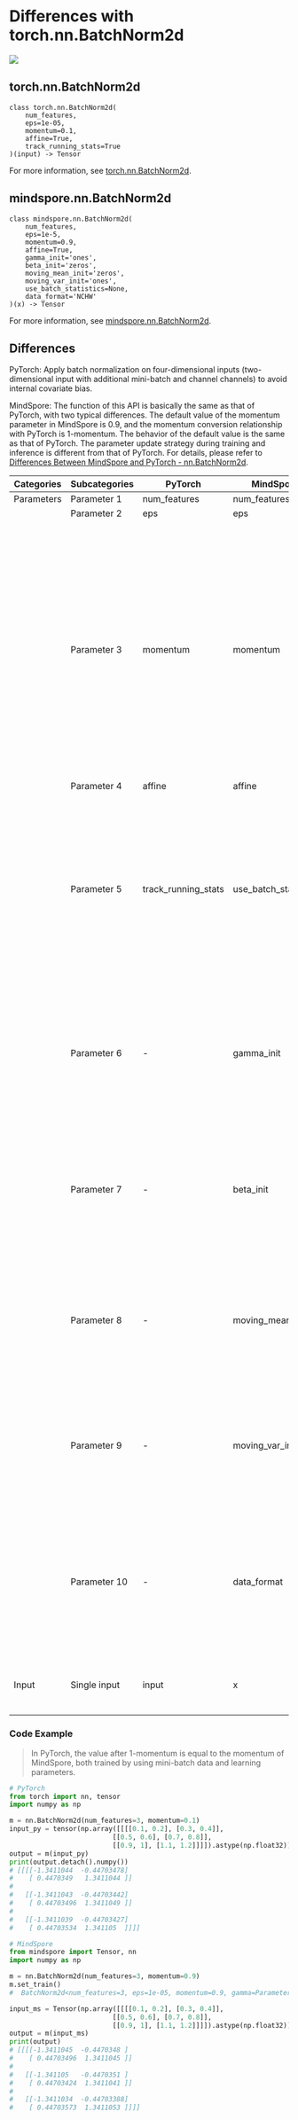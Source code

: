 # Differences with torch.nn.BatchNorm2d

<a href="https://gitee.com/mindspore/docs/blob/r2.1/docs/mindspore/source_en/note/api_mapping/pytorch_diff/BatchNorm2d.md" target="_blank"><img src="https://mindspore-website.obs.cn-north-4.myhuaweicloud.com/website-images/r2.1/resource/_static/logo_source_en.png"></a>

## torch.nn.BatchNorm2d

```text
class torch.nn.BatchNorm2d(
    num_features,
    eps=1e-05,
    momentum=0.1,
    affine=True,
    track_running_stats=True
)(input) -> Tensor
```

For more information, see [torch.nn.BatchNorm2d](https://pytorch.org/docs/1.8.1/generated/torch.nn.BatchNorm2d.html).

## mindspore.nn.BatchNorm2d

```text
class mindspore.nn.BatchNorm2d(
    num_features,
    eps=1e-5,
    momentum=0.9,
    affine=True,
    gamma_init='ones',
    beta_init='zeros',
    moving_mean_init='zeros',
    moving_var_init='ones',
    use_batch_statistics=None,
    data_format='NCHW'
)(x) -> Tensor
```

For more information, see [mindspore.nn.BatchNorm2d](https://www.mindspore.cn/docs/en/r2.1/api_python/nn/mindspore.nn.BatchNorm2d.html).

## Differences

PyTorch: Apply batch normalization on four-dimensional inputs (two-dimensional input with additional mini-batch and channel channels) to avoid internal covariate bias.

MindSpore: The function of this API is basically the same as that of PyTorch, with two typical differences. The default value of the momentum parameter in MindSpore is 0.9, and the momentum conversion relationship with PyTorch is 1-momentum. The behavior of the default value is the same as that of PyTorch. The parameter update strategy during training and inference is different from that of PyTorch. For details, please refer to [Differences Between MindSpore and PyTorch - nn.BatchNorm2d](https://www.mindspore.cn/docs/en/r2.1/migration_guide/typical_api_comparision.html#nn-batchnorm2d).

| Categories | Subcategories   |PyTorch | MindSpore | Differences |
| --- | --- | --- | --- |---|
| Parameters | Parameter 1 | num_features | num_features | - |
| | Parameter 2 | eps | eps | - |
| | Parameter 3 | momentum | momentum | The function is the same, but the default value in PyTorch is 0.1, and in MindSpore is 0.9, the conversion relationship with PyTorch's momentum is 1-momentum, and the default value behavior is the same as PyTorch |
| | Parameter 4 | affine | affine | - |
| | Parameter 5 | track_running_stats | use_batch_statistics | The function is the same, and different values correspond to different default methods. For details, please refer to [Typical differences with PyTorch - BatchNorm](https://www.mindspore.cn/docs/en/r2.1/migration_guide/typical_api_comparision.html#nn-batchnorm2d) |
| | Parameter 6 | - | gamma_init |The initialization method of the γ parameter, default value: "ones". PyTorch does not have this parameter. |
| | Parameter 7 | - | beta_init |The initialization method of the β parameter, default value: "zeros". PyTorch does not have this parameter. |
| | Parameter 8 | - | moving_mean_init |Initialization method of dynamic average, default value: "zeros". PyTorch does not have this parameter. |
| | Parameter 9 | - | moving_var_init |Initialization method of dynamic variance, default value: "ones". PyTorch does not have this parameter. |
| | Parameter 10 | - | data_format |MindSpore can specify the input data format as "NHWC" or "NCHW", default value: "NCHW". PyTorch does not have this parameter|
| Input | Single input | input | x | Same function, different parameter names |

### Code Example

> In PyTorch, the value after 1-momentum is equal to the momentum of MindSpore, both trained by using mini-batch data and learning parameters.

```python
# PyTorch
from torch import nn, tensor
import numpy as np

m = nn.BatchNorm2d(num_features=3, momentum=0.1)
input_py = tensor(np.array([[[[0.1, 0.2], [0.3, 0.4]],
                          [[0.5, 0.6], [0.7, 0.8]],
                          [[0.9, 1], [1.1, 1.2]]]]).astype(np.float32))
output = m(input_py)
print(output.detach().numpy())
# [[[[-1.3411044  -0.44703478]
#    [ 0.4470349   1.3411044 ]]
#
#   [[-1.3411043  -0.44703442]
#    [ 0.44703496  1.3411049 ]]
#
#   [[-1.3411039  -0.44703427]
#    [ 0.44703534  1.341105  ]]]]

# MindSpore
from mindspore import Tensor, nn
import numpy as np

m = nn.BatchNorm2d(num_features=3, momentum=0.9)
m.set_train()
#  BatchNorm2d<num_features=3, eps=1e-05, momentum=0.9, gamma=Parameter (name=gamma, shape=(3,), dtype=Float32, requires_grad=True), beta=Parameter (name=beta, shape=(3,), dtype=Float32, requires_grad=True), moving_mean=Parameter (name=mean, shape=(3,), dtype=Float32, requires_grad=False), moving_variance=Parameter (name=variance, shape=(3,), dtype=Float32, requires_grad=False)>

input_ms = Tensor(np.array([[[[0.1, 0.2], [0.3, 0.4]],
                          [[0.5, 0.6], [0.7, 0.8]],
                          [[0.9, 1], [1.1, 1.2]]]]).astype(np.float32))
output = m(input_ms)
print(output)
# [[[[-1.3411045  -0.4470348 ]
#    [ 0.44703496  1.3411045 ]]
#
#   [[-1.341105   -0.4470351 ]
#    [ 0.44703424  1.3411041 ]]
#
#   [[-1.3411034  -0.44703388]
#    [ 0.44703573  1.3411053 ]]]]
```
